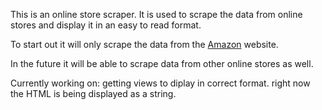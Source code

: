 This is an online store scraper. It is used to scrape the data from online stores and display it in an easy to read
format.

To start out it will only scrape the data from the [Amazon](https://www.amazon.com/) website.

In the future it will be able to scrape data from other online stores as well.

Currently working on: getting views to diplay in correct format. right now the HTML is being displayed as a string.
